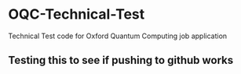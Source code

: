 # OQC-Technical-Test
Technical Test code for Oxford Quantum Computing job application

## Testing this to see if pushing to github works